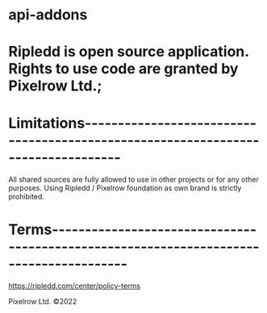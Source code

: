 # api-addons
# Ripledd is open source application. Rights to use code are granted by Pixelrow Ltd.;

# Limitations---------------------------------------------------------------------------------
All shared sources are fully allowed to use in other projects or for any other purposes. Using Ripledd / Pixelrow foundation as own brand is strictly prohibited.

# Terms---------------------------------------------------------------------------------------

https://ripledd.com/center/policy-terms



Pixelrow Ltd. ©2022
